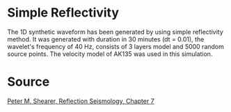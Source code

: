 # Simple Reflectivity
The 1D synthetic waveform has been generated by using simple reflectivity method. It was generated with duration in 30 minutes (dt = 0.01), the wavelet's frequency of 40 Hz, consists of 3 layers model and 5000 random source points. The velocity model of AK135 was used in this simulation.

# Source
[Peter M. Shearer, Reflection Seismology, Chapter 7](http://www.soest.hawaii.edu/GG/FACULTY/smithkonter/GG631/other/IntroSeis_Shearer_Ch7.pdf)
